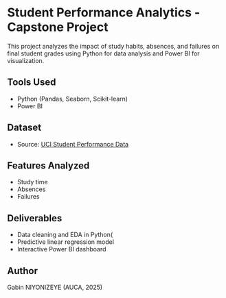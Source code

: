 # Student Performance Analytics - Capstone Project

This project analyzes the impact of study habits, absences, and failures on final student grades using Python for data analysis and Power BI for visualization.

## Tools Used
- Python (Pandas, Seaborn, Scikit-learn)
- Power BI

## Dataset
- Source: [UCI Student Performance Data](https://archive.ics.uci.edu/ml/datasets/Student+Performance)

## Features Analyzed
- Study time
- Absences
- Failures

## Deliverables
- Data cleaning and EDA in Python(
- Predictive linear regression model
- Interactive Power BI dashboard

## Author
Gabin NIYONIZEYE (AUCA, 2025)
